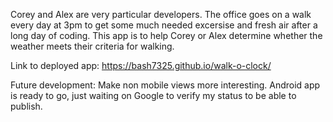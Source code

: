 Corey and Alex are very particular developers. The office goes on a walk every day at 3pm to get some much needed excersise and fresh air after a long day of coding. This app is to help Corey or Alex determine whether the weather meets their criteria for walking.

Link to deployed app: https://bash7325.github.io/walk-o-clock/

Future development: Make non mobile views more interesting. Android app is ready to go, just waiting on Google to verify my status to be able to publish.
